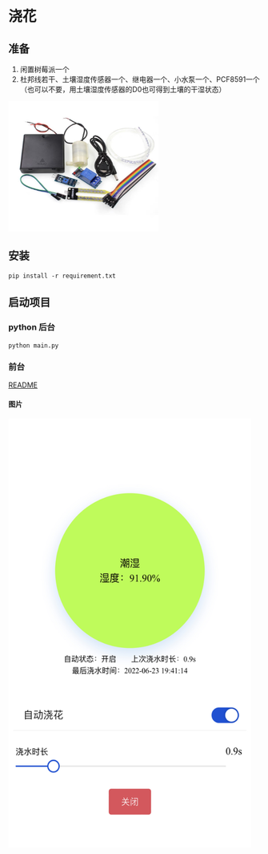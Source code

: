 # 浇花
## 准备
1. 闲置树莓派一个
2. 杜邦线若干、土壤湿度传感器一个、继电器一个、小水泵一个、PCF8591一个（也可以不要，用土壤湿度传感器的D0也可得到土壤的干湿状态）


<img height="260" src="./img/IMG_0486.JPG" width="300"/>

## 安装
```
pip install -r requirement.txt
```
## 启动项目
### python 后台
```
python main.py
```
### 前台
[README](./flower-water/README.md)
#### 图片
<img height="856" src="./img/IMG_0485.jpg" width="486"/>
